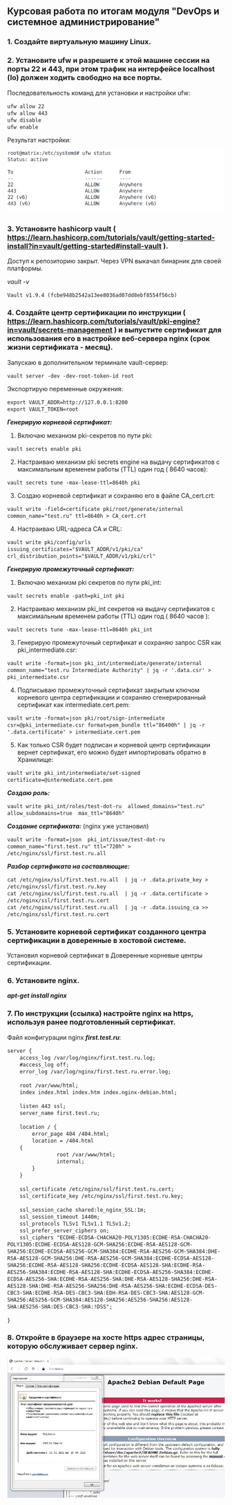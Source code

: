 ## Курсовая работа по итогам модуля "DevOps и системное администрирование"

### 1. Создайте виртуальную машину Linux.  

### 2. Установите ufw и разрешите к этой машине сессии на порты 22 и 443, при этом трафик на интерфейсе localhost (lo) должен ходить свободно на все порты.  

Последовательность команд для установки и настройки ufw:  

```apt install ufw  
ufw allow 22  
ufw allow 443  
ufw disable  
ufw enable
```  


Результат настройки:  

![ufw_status](ufw_status.png)  


### 3. Установите hashicorp vault ( https://learn.hashicorp.com/tutorials/vault/getting-started-install?in=vault/getting-started#install-vault ).  

Доступ к репозиторию закрыт. Через VPN выкачал бинарник для своей платформы.  

*_vault -v_*
```
Vault v1.9.4 (fcbe948b2542a13ee8036ad07dd8ebf8554f56cb)
```

### 4. Cоздайте центр сертификации по инструкции ( https://learn.hashicorp.com/tutorials/vault/pki-engine?in=vault/secrets-management ) и выпустите сертификат для использования его в настройке веб-сервера nginx (срок жизни сертификата - месяц).  

Запускаю в дополнительном терминале  vault-сервер:  
```
vault server -dev -dev-root-token-id root
```

Экспортирую переменные окружения:  
```
export VAULT_ADDR=http://127.0.0.1:8200
export VAULT_TOKEN=root
```  

*__Генерирую корневой сертификат:__*  

1. Включаю механизм pki-секретов по пути  pki:

```
vault secrets enable pki
```

2. Настраиваю  механизм pki secrets engine на выдачу сертификатов с максимальным временем работы (TTL) один год ( 8640 часов):  
```
vault secrets tune -max-lease-ttl=8640h pki
```  


3. Создаю корневой сертификат и сохраняю  его в файле CA_cert.crt:  
```
vault write -field=certificate pki/root/generate/internal common_name="test.ru" ttl=8640h > CA_cert.crt
```  

4. Настраиваю URL-адреса CA и CRL:
```
vault write pki/config/urls issuing_certificates="$VAULT_ADDR/v1/pki/ca" crl_distribution_points="$VAULT_ADDR/v1/pki/crl"
```  


**_Генерирую промежуточный сертификат:_**  

1. Включаю механизм pki секретов по пути pki_int:  
```
vault secrets enable -path=pki_int pki
```  

2. Настраиваю механизм pki_int секретов на выдачу сертификатов с максимальным временем работы (TTL) один год ( 8640 часов ):  
```
vault secrets tune -max-lease-ttl=8640h pki_int
```  

3. Генерирую промежуточный сертификат  и сохраняю запрос CSR как pki_intermediate.csr:  
```
vault write -format=json pki_int/intermediate/generate/internal common_name="test.ru Intermediate Authority" | jq -r '.data.csr' > pki_intermediate.csr
```  

4. Подписываю промежуточный сертификат закрытым ключом корневого центра сертификации и сохраняю сгенерированный сертификат как intermediate.cert.pem:  
```
vault write -format=json pki/root/sign-intermediate csr=@pki_intermediate.csr format=pem_bundle ttl="86400h" | jq -r '.data.certificate' > intermediate.cert.pem
```  

5. Как только CSR будет подписан и корневой центр сертификации вернет сертификат, его можно будет импортировать обратно в Хранилище:  
```
vault write pki_int/intermediate/set-signed certificate=@intermediate.cert.pem
```  

**_Создаю роль:_**  
```
vault write pki_int/roles/test-dot-ru  allowed_domains="test.ru" allow_subdomains=true  max_ttl="8640h"
```

**_Создание сертификата:_**  (nginx уже установил)  
```
vault write -format=json  pki_int/issue/test-dot-ru common_name="first.test.ru" ttl="720h" > /etc/nginx/ssl/first.test.ru.all
```  

**_Разбор сертификата на составляющие:_**  
```
cat /etc/nginx/ssl/first.test.ru.all  | jq -r .data.private_key > /etc/nginx/ssl/first.test.ru.key
cat /etc/nginx/ssl/first.test.ru.all  | jq -r .data.certificate >  /etc/nginx/ssl/first.test.ru.cert
cat /etc/nginx/ssl/first.test.ru.all  | jq -r .data.issuing_ca >>  /etc/nginx/ssl/first.test.ru.cert
```
### 5. Установите корневой сертификат созданного центра сертификации в доверенные в хостовой системе.  

Установил корневой сертификат в Доверенные корневые центры сертификации.  

### 6. Установите nginx.  

**_apt-get install nginx_**  

### 7. По инструкции (ссылка) настройте nginx на https, используя ранее подготовленный сертификат.  

Файл конфигурации nginx **_first.test.ru_**:
```
server {
    access_log /var/log/nginx/first.test.ru.log;
    #access_log off;
    error_log /var/log/nginx/first.test.ru.error.log;

    root /var/www/html;
    index index.html index.htm index.nginx-debian.html;

    listen 443 ssl;
    server_name first.test.ru;

    location / {
        error_page 404 /404.html;
        location = /404.html 
    {
                root /var/www/html;
                internal;
        }
    }

    ssl_certificate /etc/nginx/ssl/first.test.ru.cert;
    ssl_certificate_key /etc/nginx/ssl/first.test.ru.key;

    ssl_session_cache shared:le_nginx_SSL:1m;
    ssl_session_timeout 1440m;
    ssl_protocols TLSv1 TLSv1.1 TLSv1.2;
    ssl_prefer_server_ciphers on;
    ssl_ciphers "ECDHE-ECDSA-CHACHA20-POLY1305:ECDHE-RSA-CHACHA20-POLY1305:ECDHE-ECDSA-AES128-GCM-SHA256:ECDHE-RSA-AES128-GCM-SHA256:ECDHE-ECDSA-AES256-GCM-SHA384:ECDHE-RSA-AES256-GCM-SHA384:DHE-RSA-AES128-GCM-SHA256:DHE-RSA-AES256-GCM-SHA384:ECDHE-ECDSA-AES128-SHA256:ECDHE-RSA-AES128-SHA256:ECDHE-ECDSA-AES128-SHA:ECDHE-RSA-AES256-SHA384:ECDHE-RSA-AES128-SHA:ECDHE-ECDSA-AES256-SHA384:ECDHE-ECDSA-AES256-SHA:ECDHE-RSA-AES256-SHA:DHE-RSA-AES128-SHA256:DHE-RSA-AES128-SHA:DHE-RSA-AES256-SHA256:DHE-RSA-AES256-SHA:ECDHE-ECDSA-DES-CBC3-SHA:ECDHE-RSA-DES-CBC3-SHA:EDH-RSA-DES-CBC3-SHA:AES128-GCM-SHA256:AES256-GCM-SHA384:AES128-SHA256:AES256-SHA256:AES128-SHA:AES256-SHA:DES-CBC3-SHA:!DSS";

}

```

### 8. Откройте в браузере на хосте https адрес страницы, которую обслуживает сервер nginx.  

![first_test_ru](first_test_ru.jpg)  
